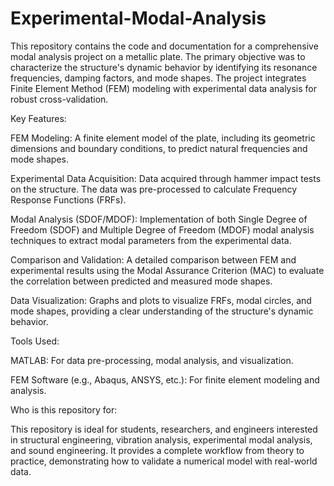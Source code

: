 # Experimental-Modal-Analysis

This repository contains the code and documentation for a comprehensive modal analysis project on a metallic plate. The primary objective was to characterize the structure's dynamic behavior by identifying its resonance frequencies, damping factors, and mode shapes. The project integrates Finite Element Method (FEM) modeling with experimental data analysis for robust cross-validation.

Key Features:

FEM Modeling: A finite element model of the plate, including its geometric dimensions and boundary conditions, to predict natural frequencies and mode shapes.

Experimental Data Acquisition: Data acquired through hammer impact tests on the structure. The data was pre-processed to calculate Frequency Response Functions (FRFs).

Modal Analysis (SDOF/MDOF): Implementation of both Single Degree of Freedom (SDOF) and Multiple Degree of Freedom (MDOF) modal analysis techniques to extract modal parameters from the experimental data.

Comparison and Validation: A detailed comparison between FEM and experimental results using the Modal Assurance Criterion (MAC) to evaluate the correlation between predicted and measured mode shapes.

Data Visualization: Graphs and plots to visualize FRFs, modal circles, and mode shapes, providing a clear understanding of the structure's dynamic behavior.

Tools Used:

MATLAB: For data pre-processing, modal analysis, and visualization.

FEM Software (e.g., Abaqus, ANSYS, etc.): For finite element modeling and analysis.

Who is this repository for:

This repository is ideal for students, researchers, and engineers interested in structural engineering, vibration analysis, experimental modal analysis, and sound engineering. It provides a complete workflow from theory to practice, demonstrating how to validate a numerical model with real-world data.
